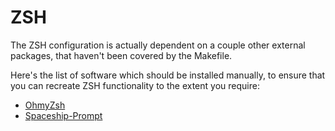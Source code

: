 # ZSH 

The ZSH configuration is actually dependent on a couple other external packages,
that haven't been covered by the Makefile.

Here's the list of software which should be installed manually, to ensure that
you can recreate ZSH functionality to the extent you require: 

- [OhmyZsh](https://github.com/ohmyzsh/ohmyzsh/)
- [Spaceship-Prompt](https://github.com/denysdovhan/spaceship-prompt)
